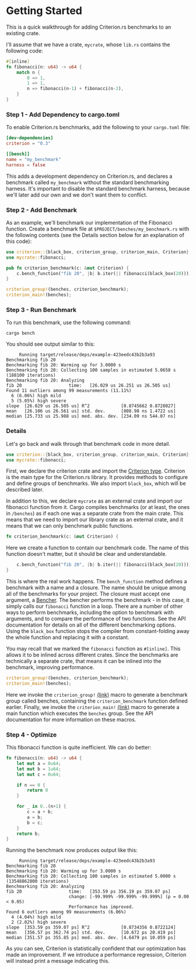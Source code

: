 # Getting Started #

This is a quick walkthrough for adding Criterion.rs benchmarks to an existing crate.

I'll assume that we have a crate, `mycrate`, whose `lib.rs` contains the following code:

```rust
#[inline]
fn fibonacci(n: u64) -> u64 {
    match n {
        0 => 1,
        1 => 1,
        n => fibonacci(n-1) + fibonacci(n-2),
    }
}
```

### Step 1 - Add Dependency to cargo.toml ###

To enable Criterion.rs benchmarks, add the following to your `cargo.toml` file:

```toml
[dev-dependencies]
criterion = "0.3"

[[bench]]
name = "my_benchmark"
harness = false
```

This adds a development dependency on Criterion.rs, and declares a benchmark called `my_benchmark`
without the standard benchmarking harness. It's important to disable the standard benchmark
harness, because we'll later add our own and we don't want them to conflict.

### Step 2 - Add Benchmark ###

As an example, we'll benchmark our implementation of the Fibonacci function. Create a benchmark
file at `$PROJECT/benches/my_benchmark.rs` with the following contents (see the Details section
below for an explanation of this code):

```rust
use criterion::{black_box, criterion_group, criterion_main, Criterion};
use mycrate::fibonacci;

pub fn criterion_benchmark(c: &mut Criterion) {
    c.bench_function("fib 20", |b| b.iter(|| fibonacci(black_box(20))));
}

criterion_group!(benches, criterion_benchmark);
criterion_main!(benches);
```

### Step 3 - Run Benchmark ###

To run this benchmark, use the following command:

`cargo bench`

You should see output similar to this:

```
     Running target/release/deps/example-423eedc43b2b3a93
Benchmarking fib 20
Benchmarking fib 20: Warming up for 3.0000 s
Benchmarking fib 20: Collecting 100 samples in estimated 5.0658 s (188100 iterations)
Benchmarking fib 20: Analyzing
fib 20                  time:   [26.029 us 26.251 us 26.505 us]
Found 11 outliers among 99 measurements (11.11%)
  6 (6.06%) high mild
  5 (5.05%) high severe
slope  [26.029 us 26.505 us] R^2            [0.8745662 0.8728027]
mean   [26.106 us 26.561 us] std. dev.      [808.98 ns 1.4722 us]
median [25.733 us 25.988 us] med. abs. dev. [234.09 ns 544.07 ns]
```

### Details ###

Let's go back and walk through that benchmark code in more detail.

```rust
use criterion::{black_box, criterion_group, criterion_main, Criterion};
use mycrate::fibonacci;
```

First, we declare the criterion crate and import the [Criterion
type](http://bheisler.github.io/criterion.rs/criterion/struct.Criterion.html). Criterion is the
main type for the Criterion.rs library. It provides methods to configure and define groups of
benchmarks. We also import `black_box`, which will be described later.

In addition to this, we declare `mycrate` as an external crate and import our fibonacci function
from it. Cargo compiles benchmarks (or at least, the ones in `/benches`) as if each one was a
separate crate from the main crate. This means that we need to import our library crate as an
external crate, and it means that we can only benchmark public functions.

```rust
fn criterion_benchmark(c: &mut Criterion) {
```

Here we create a function to contain our benchmark code. The name of this function doesn't matter,
but it should be clear and understandable.

```rust
    c.bench_function("fib 20", |b| b.iter(|| fibonacci(black_box(20))));
}
```

This is where the real work happens. The `bench_function` method defines a benchmark with a name
and a closure. The name should be unique among all of the benchmarks for your project. The closure
must accept one argument, a
[Bencher](http://bheisler.github.io/criterion.rs/criterion/struct.Bencher.html). The bencher
performs the benchmark - in this case, it simply calls our `fibonacci` function in a loop. There
are a number of other ways to perform benchmarks, including the option to benchmark with arguments,
and to compare the performance of two functions. See the API documentation for details on all of
the different benchmarking options. Using the `black_box` function stops the compiler from
constant-folding away the whole function and replacing it with a constant.

You may recall that we marked the `fibonacci` function as `#[inline]`. This allows it to be inlined
across different crates. Since the benchmarks are technically a separate crate, that means it can
be inlined into the benchmark, improving performance.

```rust
criterion_group!(benches, criterion_benchmark);
criterion_main!(benches);
```

Here we invoke the `criterion_group!`
[(link)](http://bheisler.github.io/criterion.rs/criterion/macro.criterion_group.html) macro to
generate a benchmark group called benches, containing the `criterion_benchmark` function defined
earlier. Finally, we invoke the `criterion_main!`
[(link)](http://bheisler.github.io/criterion.rs/criterion/macro.criterion_main.html) macro to
generate a main function which executes the `benches` group. See the API documentation for more
information on these macros.

### Step 4 - Optimize ###

This fibonacci function is quite inefficient. We can do better:

```rust
fn fibonacci(n: u64) -> u64 {
    let mut a = 0u64;
    let mut b = 1u64;
    let mut c = 0u64;

    if n == 0 {
        return 0
    }

    for _ in 0..(n+1) {
        c = a + b;
        a = b;
        b = c;
    }
    return b;
}
```

Running the benchmark now produces output like this:

```
     Running target/release/deps/example-423eedc43b2b3a93
Benchmarking fib 20
Benchmarking fib 20: Warming up for 3.0000 s
Benchmarking fib 20: Collecting 100 samples in estimated 5.0000 s (13548862800 iterations)
Benchmarking fib 20: Analyzing
fib 20                  time:   [353.59 ps 356.19 ps 359.07 ps]
                        change: [-99.999% -99.999% -99.999%] (p = 0.00 < 0.05)
                        Performance has improved.
Found 6 outliers among 99 measurements (6.06%)
  4 (4.04%) high mild
  2 (2.02%) high severe
slope  [353.59 ps 359.07 ps] R^2            [0.8734356 0.8722124]
mean   [356.57 ps 362.74 ps] std. dev.      [10.672 ps 20.419 ps]
median [351.57 ps 355.85 ps] med. abs. dev. [4.6479 ps 10.059 ps]
```

As you can see, Criterion is statistically confident that our optimization has made an improvement.
If we introduce a performance regression, Criterion will instead print a message indicating this.
